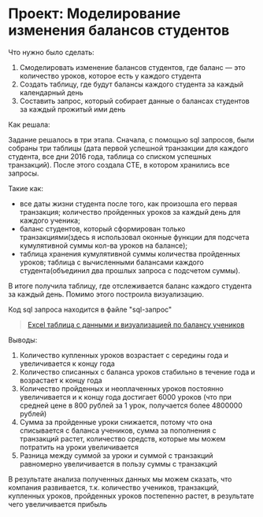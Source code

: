 # Проект: Моделирование изменения балансов студентов

Что нужно было сделать: 

1. Смоделировать изменение балансов студентов, где баланс — это количество уроков, которое есть у каждого студента
2. Создать таблицу, где будут балансы каждого студента за каждый календарный день
3. Составить запрос, который собирает данные о балансах студентов за каждый прожитый ими день

Как решала: 

Задание решалось в три этапа. Сначала, с помощью sql запросов, были собраны три таблицы (дата первой успешной транзакции для каждого студента, все дни 2016 года, таблица со списком успешных транзакций). После этого создала CTE, в котором хранились все запросы. 

Такие как: 
- все даты жизни студента после того, как произошла его первая транзакция; количество пройденных уроков за каждый день для каждого ученика; 
- баланс студентов, который сформирован только транзакциями(здесь я использовал оконные функции для подсчета кумулятивной суммы кол-ва уроков на балансе); 
- таблица хранения кумулятивной суммы количества пройденных уроков; таблица с вычисленными балансами каждого студента(объединил два прошлых запроса с подсчетом суммы). 

В итоге получила таблицу, где отслеживается баланс каждого студента за каждый день. Помимо этого построила визуализацию.

Код sql запроса находится в файле "sql-запрос"

> <a href="https://docs.google.com/spreadsheets/d/1QzAQwFeuVdxwSPwIzK2o1VPz-lYDMpgo/edit?usp=sharing&ouid=112922628303316243157&rtpof=true&sd=true"> Excel таблица с данными и визуализацией по балансу учеников</a> 

Выводы:

1. Количество купленных уроков возрастает с середины года и увеличивается к концу года
2. Количество списанных с баланса уроков стабильно в течение года и возрастает к концу года
3. Количество пройденных и неоплаченных уроков постоянно увеличивается и к концу года достигает 6000 уроков (что при средней цене в 800 рублей за 1 урок, получается более 4800000 рублей)
4. Сумма за пройденные уроки снижается, потому что она списывается с баланса учеников, сумма за пополнения с транзакций растет, количество средств, которые мы можем потратить на уроки увеличивается
5. Разница между суммой за уроки и суммой с транзакций равномерно увеличивается в пользу суммы с транзакций

В результате анализа полученных данных мы можем сказать, что компания развивается, т.к. количество учеников, транзакций, купленных уроков, пройденных уроков постепенно растет, в результате чего увеличивается прибыль
